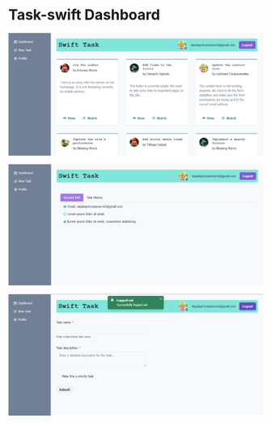 <!-- ![Screenshot of the Dashboard UI](https://raw.githubusercontent.com/Princess-Morris/TaskSwift/master/img/swift-dashboard.png) -->
# Task-swift Dashboard

![Screenshot of the dashboard UI!](img/swift-dashboard.png)

![Screenshot of the Profile UI!](img/profile-pg.png)

![Screenshot of the Form UI](img/form-pg.png)